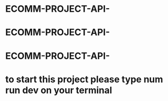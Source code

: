 # ECOMM-PROJECT-API-
# ECOMM-PROJECT-API-
# ECOMM-PROJECT-API-
# to start this project please type num run dev on your terminal 
